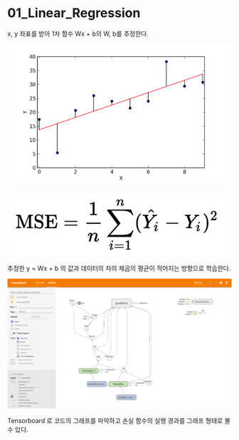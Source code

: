 # 01_Linear_Regression

x, y 좌표를 받아 1차 함수 Wx + b의 W, b를 추정한다.

![](images/linear_regression.png)

![](images/mse.png)

추정한 y = Wx + b 의 값과 데이터의 차의 제곱의 평균이 적어지는 방향으로 학습한다. 

![](images/tensorboard.png)

Tensorboard 로 코드의 그래프를 파악하고 손실 함수의 실행 경과를 그래프 형태로 볼 수 있다.
